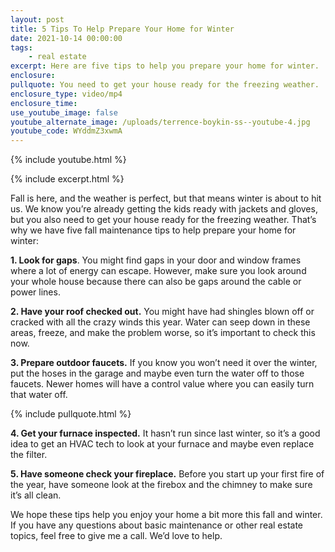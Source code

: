 ```yaml
---
layout: post
title: 5 Tips To Help Prepare Your Home for Winter
date: 2021-10-14 00:00:00
tags:
    - real estate
excerpt: Here are five tips to help you prepare your home for winter.
enclosure:
pullquote: You need to get your house ready for the freezing weather.
enclosure_type: video/mp4
enclosure_time:
use_youtube_image: false
youtube_alternate_image: /uploads/terrence-boykin-ss--youtube-4.jpg
youtube_code: WYddmZ3xwmA
---
```

{% include youtube.html %}

{% include excerpt.html %}

Fall is here, and the weather is perfect, but that means winter is about to hit us. We know you’re already getting the kids ready with jackets and gloves, but you also need to get your house ready for the freezing weather. That’s why we have five fall maintenance tips to help prepare your home for winter:

**1\. Look for gaps**. You might find gaps in your door and window frames where a lot of energy can escape. However, make sure you look around your whole house because there can also be gaps around the cable or power lines.

**2\. Have your roof checked out.** You might have had shingles blown off or cracked with all the crazy winds this year. Water can seep down in these areas, freeze, and make the problem worse, so it’s important to check this now.

**3\. Prepare outdoor faucets.** If you know you won’t need it over the winter, put the hoses in the garage and maybe even turn the water off to those faucets. Newer homes will have a control value where you can easily turn that water off.

{% include pullquote.html %}

**4\. Get your furnace inspected.** It hasn’t run since last winter, so it’s a good idea to get an HVAC tech to look at your furnace and maybe even replace the filter.

**5\. Have someone check your fireplace.** Before you start up your first fire of the year, have someone look at the firebox and the chimney to make sure it’s all clean.

We hope these tips help you enjoy your home a bit more this fall and winter. If you have any questions about basic maintenance or other real estate topics, feel free to give me a call. We’d love to help.

&nbsp;
